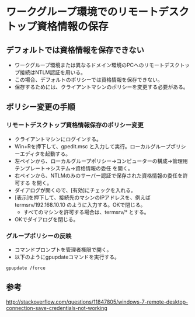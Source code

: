 ﻿# ワークグループ環境でのリモートデスクトップ資格情報の保存

## デフォルトでは資格情報を保存できない

- ワークグループ環境または異なるドメイン環境のPCへのリモートデスクトップ接続はNTLM認証を用いる。
- この場合、デフォルトのポリシーでは資格情報を保存できない。
- 保存するためには、クライアントマシンのポリシーを変更する必要がある。

## ポリシー変更の手順
### リモートデスクトップ資格情報保存のポリシー変更

- クライアントマシンにログインする。
- Win+Rを押下して、gpedit.msc と入力して実行。ローカルグループポリシーエディタを起動する。
- 左ペインから、ローカルグループポリシー→コンピューターの構成→管理用テンプレート→システム→資格情報の委任 を開く。
- 右ペインから、NTLMのみのサーバー認証で保存された資格情報の委任を許可する を開く。
- ダイアログが開くので、[有効]にチェックを入れる。
- [表示]を押下して、接続先のマシンのIPアドレスを、例えば termsrv/192.168.10.10 のように入力する。OKで閉じる。
  - すべてのマシンを許可する場合は、termsrv/* とする。
- OKでダイアログを閉じる。

### グループポリシーの反映

- コマンドプロンプトを管理者権限で開く。
- 以下のようにgpupdateコマンドを実行する。

```clike
gpupdate /force
```

## 参考
http://stackoverflow.com/questions/11847805/windows-7-remote-desktop-connection-save-credentials-not-working
